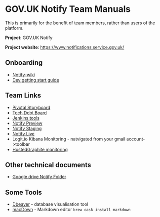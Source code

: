 # GOV.UK Notify Team Manuals

This is primarily for the benefit of team members, rather than users of the platform.

**Project**: GOV.UK Notify

**Project website**: https://www.notifications.service.gov.uk/

## Onboarding
* [Notify-wiki](https://trello.com/b/GOjzyAL8/notify-wiki)
* [Dev getting start guide](https://docs.google.com/a/digital.cabinet-office.gov.uk/document/d/13rr223F7CYHcPZADUz-9IVWaTZITNWX3yUtZ23jecqE/edit?usp=sharing)


## Team Links
* [Pivotal Storyboard](https://www.notifications.service.gov.uk/)
* [Tech Debt Board](https://trello.com/b/8F0mOGKN/notify-tech-debt)
* [Jenkins tools](https://jenkins.notify.tools/)
* [Notify Preview](https://www.notify.works/)
* [Notify Staging](https://www.staging-notify.works/)
* [Notify Live](https://www.notifications.service.gov.uk/)
* Logit.io Kibana Monitoring - natvigated from your gmail account->toolbar
* [HostedGraphite monitoring](https://www.hostedgraphite.com/cb4e5f9c/c6191ec6-8218-43e1-ade0-43ae180a2231/grafana/)


## Other technical documents
 * [Google drive Notify Folder](https://drive.google.com/open?id=0B4LzWFFIubCTZVJLUjdWckswc00)


## Some Tools
* [Dbeaver](https://dbeaver.jkiss.org/) - database visualisation tool
* [macDown](https://macdown.uranusjr.com/) - Markdown editor ```brew cask install markdown```
